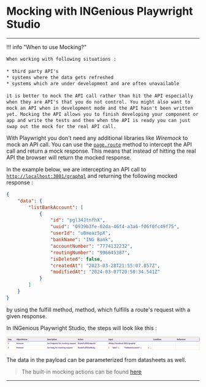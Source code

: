 # **Mocking with INGenious Playwright Studio** 
-------------------------------------------


!!! info "When to use Mocking?"

    When working with following situations :

    * third party API's 
    * systems where the data gets refreshed
    * systems which are under development and are often unavailable

    it is better to mock the API call rather than hit the API especially when they are API's that you do not control. You might also want to mock an API when in development mode and the API hasn't been written yet. Mocking the API allows you to finish developing your component or app and write the tests and then when the API is ready you can just swap out the mock for the real API call.

With Playwright you don't need any additional libraries like *Wiremock* to mock an API call. You can use the [`page.route`](#) method to intercept the API call and return a mock response. This means that instead of hitting the real API the browser will return the mocked response.

In the example below, we are intercepting an API call to [`http://localhost:3001/graphql`](#) and returning the following mocked response :

```json
{
    "data": {
        "listBankAccount": [
            {
                "id": "pgl34JtnfhX",
                "uuid": "0939b3fe-02da-46f4-a3a6-f06f0fc49f75",
                "userId": "uBmeaz5pX",
                "bankName": "ING Bank",
                "accountNumber": "7774132232",
                "routingNumber": "996645387",
                "isDeleted": false,
                "createdAt": "2023-03-28T21:55:07.857Z",
                "modifiedAt": "2024-03-07T20:50:34.541Z"
            }
        ]
    }
}
```
 by using the fulfill method, method, which fulfills a route's request with a given response.



In INGenious Playwright Studio, the steps will look like this :

 ![mocking](../img/specialfeatures/mocking.png "mocking")

 The data in the payload can be parameterized from datasheets as well.

 >The built-in mocking actions can be found [here](../playwrightActions/fulfill.md)

-------------------------------- 
<!--
**The following video will help you to understand mocking better**

<video width="700" height="400"  controls>
  <source src="../../videos/MockYourWebAPIs.mp4" type="video/mp4">
</video>

-->
